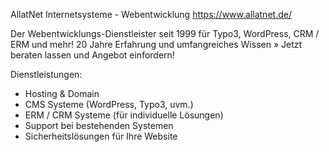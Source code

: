 AllatNet Internetsysteme - Webentwicklung
https://www.allatnet.de/

Der Webentwicklungs-Dienstleister seit 1999 für Typo3, WordPress, CRM / ERM und mehr! 
20 Jahre Erfahrung und umfangreiches Wissen » Jetzt beraten lassen und Angebot einfordern!

Dienstleistungen:
 - Hosting & Domain
 - CMS Systeme (WordPress, Typo3, uvm.)
 - ERM / CRM Systeme (für individuelle Lösungen)
 - Support bei bestehenden Systemen
 - Sicherheitslösungen für Ihre Website
